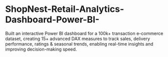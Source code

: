 # ShopNest-Retail-Analytics-Dashboard-Power-BI-
Built an interactive Power BI dashboard for a 100k+ transaction e-commerce dataset, creating 15+ advanced DAX measures to track sales, delivery performance, ratings &amp; seasonal trends, enabling real-time insights and improving decision-making speed.
